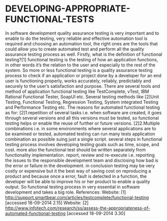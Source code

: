 DEVELOPING-APPROPRIATE-FUNCTIONAL-TESTS
=======================================

In software development quality assurance testing is very important and to enable to do the testing, very reliable and effective automation tool is required and choosing an automation tool, the right ones are the tools that could allow you to create automated test and perform all the quality assurance testing process as well. Firstly, what is the definition of functional testing?[1] functional  testing is the testing of how an application functions, in other words it’s the relation to the user and especially to the rest of the system.  So more or less functional testing is a quality assurance testing process to check if an application  or  project done by a developer for an end user is functioning properly, works accurately, reliably, predictably and securely  to the user’s satisfaction  and purpose. There are several tools and method of application functional testing like TestComplete, vTest, IBM Rational Functional Tester, SoapUI etc.  Several testing methods like [2]Unit Testing, Functional Testing, Regression Testing, System integrated Testing and Performance Testing etc. The reasons for automated functional testing as for: [2]1.repetition of several tasks i.e. when software are created, it goes through several versions  and all this versions must be tested, so functional testing helps or enable the reuse of further or future versions. [2]2.Multiple combinations i.e. in some environments where several applications are to be examined or tested, automated testing can run many tests application combination as possible suing just a single script. several steps in functional testing process involves developing testing goals such as time, scope, and cost. more also the  functional test should be written separately  from functionality implementation. report, review and re-execute i.e. reporting the issues to the responsible development team and disclosing how bad is the error or failure in the development. in conclusion testing may be very costly or expensive but it the best way of saving cost on reproducing a product and because once a error, fault is detected in a function, the developer will be able to improve his or her product to enable a quality output. So functional testing process in very essential in software development and takes a big role.  References:  Website: [1]  http://support.smartbear.com/articles/testcomplete/functional-testing [accessed 18-09-2014 2.15]  Website: [2]   http://www.infotech.com/research/ss/assess-the-appropriateness-of-automated-functional-testing  [accessed 18-09-2014 3.30]
